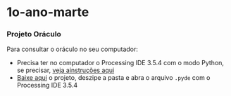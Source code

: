 # 1o-ano-marte


### Projeto Oráculo

Para consultar o oráculo no seu computador:
- Precisa ter no computador o Processing IDE 3.5.4 com o modo Python, se precisar, [veja ainstruções aqui](https://abav.lugaralgum.com/como-instalar-o-processing-modo-python/)
- [Baixe aqui](https://drive.google.com/file/d/1af3OR70PSC_Hd8BLpcyUrL50EIY83ypN/view?usp=sharing) o projeto, deszipe a pasta e abra o arquivo `.pyde` com o Processing IDE 3.5.4
